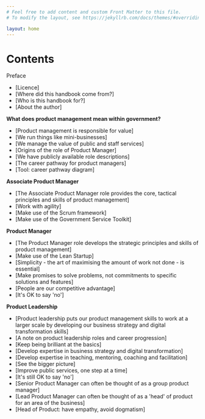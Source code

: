 ```yaml
---
# Feel free to add content and custom Front Matter to this file.
# To modify the layout, see https://jekyllrb.com/docs/themes/#overriding-theme-defaults

layout: home
---
```

# Contents

Preface

- [Licence]
- [Where did this handbook come from?]
- [Who is this handbook for?]
- [About the author]

**What does product management mean within government?**

- [Product management is responsible for value]
- [We run things like mini-businesses]
- [We manage the value of public and staff services]
- [Origins of the role of Product Manager]
- [We have publicly available role descriptions]
- [The career pathway for product managers]
- [Tool: career pathway diagram]

**Associate Product Manager**

- [The Associate Product Manager role provides the core, tactical principles and skills of product management]
- [Work with agility]
- [Make use of the Scrum framework]
- [Make use of the Government Service Toolkit]

**Product Manager**

- [The Product Manager role develops the strategic principles and skills of product management]
- [Make use of the Lean Startup]
- [Simplicity - the art of maximising the amount of work not done - is essential]
- [Make promises to solve problems, not commitments to specific solutions and features]
- [People are our competitive advantage]
- [It's OK to say 'no']

**Product Leadership**

- [Product leadership puts our product management skills to work at a larger scale by developing our business strategy and digital transformation skills]
- [A note on product leadership roles and career progression]
- [Keep being brilliant at the basics]
- [Develop expertise in business strategy and digital transformation]
- [Develop expertise in teaching, mentoring, coaching and facilitation]
- [See the bigger picture]
- [Improve public services, one step at a time]
- [It's still OK to say 'no']
- [Senior Product Manager can often be thought of as a group product manager]
- [Lead Product Manager can often be thought of as a 'head' of product for an area of the business]
- [Head of Product: have empathy, avoid dogmatism]
